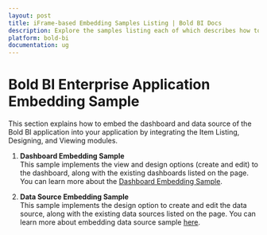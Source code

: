 ```yaml
---
layout: post
title: iFrame-based Embedding Samples Listing | Bold BI Docs
description: Explore the samples listing each of which describes how to embed dashboard, and dashboard and data source designer modules of Bold BI into your application.
platform: bold-bi
documentation: ug
---
```


# Bold BI Enterprise Application Embedding Sample

This section explains how to embed the dashboard and data source of the Bold BI application into your application by integrating the Item Listing, Designing, and Viewing modules. 

1. **Dashboard Embedding Sample**  
This sample implements the view and design options (create and edit) to the dashboard, along with the existing dashboards listed on the page. You can learn more about the [Dashboard Embedding Sample](/embedding-options/iframe-embedding/sample/dashboard-embedding/).

2. **Data Source Embedding Sample**  
This sample implements the design option to create and edit the data source, along with the existing data sources listed on the page. You can learn more about embedding data source sample [here](/embedding-options/iframe-embedding/sample/data-source-embedding/).